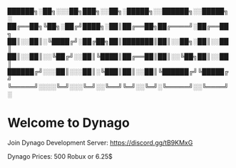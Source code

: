 
██████╗░██╗░░░██╗███╗░░██╗░█████╗░░██████╗░░█████╗░
██╔══██╗╚██╗░██╔╝████╗░██║██╔══██╗██╔════╝░██╔══██╗
██║░░██║░╚████╔╝░██╔██╗██║███████║██║░░██╗░██║░░██║
██║░░██║░░╚██╔╝░░██║╚████║██╔══██║██║░░╚██╗██║░░██║
██████╔╝░░░██║░░░██║░╚███║██║░░██║╚██████╔╝╚█████╔╝
╚═════╝░░░░╚═╝░░░╚═╝░░╚══╝╚═╝░░╚═╝░╚═════╝░░╚════╝░

# Welcome to Dynago

Join Dynago Development Server: https://discord.gg/tB9KMxG

Dynago Prices: 500 Robux or 6.25$
